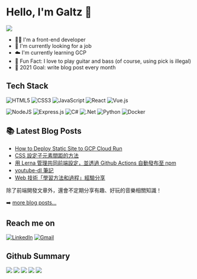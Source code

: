 # Hello, I'm Galtz 👋

![](https://komarev.com/ghpvc/?username=YogaPan)

- 👨‍💻 I'm a front-end developer
- 👀 I'm currently looking for a job
- ☁️ I'm currently learning GCP
- 🎸 Fun Fact: I love to play guitar and bass (of course, using pick is illegal)
- 💪 2021 Goal: write blog post every month

## Tech Stack

![HTML5](https://img.shields.io/badge/html5-%23E34F26.svg?style=for-the-badge&logo=html5&logoColor=white)
![CSS3](https://img.shields.io/badge/css3-%231572B6.svg?style=for-the-badge&logo=css3&logoColor=white)
![JavaScript](https://img.shields.io/badge/javascript-%23323330.svg?style=for-the-badge&logo=javascript&logoColor=%23F7DF1E)
![React](https://img.shields.io/badge/react-%2320232a.svg?style=for-the-badge&logo=react&logoColor=%2361DAFB)
![Vue.js](https://img.shields.io/badge/vuejs-%2335495e.svg?style=for-the-badge&logo=vuedotjs&logoColor=%234FC08D)

![NodeJS](https://img.shields.io/badge/node.js-%2343853D.svg?style=for-the-badge&logo=node.js&logoColor=white)
![Express.js](https://img.shields.io/badge/express.js-%23404d59.svg?style=for-the-badge&logo=express&logoColor=%2361DAFB)
![C#](https://img.shields.io/badge/c%23-%23239120.svg?style=for-the-badge&logo=c-sharp&logoColor=white)
![.Net](https://img.shields.io/badge/.NET-5C2D91?style=for-the-badge&logo=.net&logoColor=white)
![Python](https://img.shields.io/badge/python-%2314354C.svg?style=for-the-badge&logo=python&logoColor=white)
![Docker](https://img.shields.io/badge/docker-%230db7ed.svg?style=for-the-badge&logo=docker&logoColor=white)


## 📚 Latest Blog Posts

<!-- BLOG-POST-LIST:START -->
- [How to Deploy Static Site to GCP Cloud Run](https://galtz.netlify.app/gcp-static-site/)
- [CSS 設定子元素間距的方法](https://galtz.netlify.app/css-gap/)
- [用 Lerna 管理共同前端設定，並透過 Github Actions 自動發布至 npm](https://galtz.netlify.app/f2e-common-config/)
- [youtube-dl 筆記](https://galtz.netlify.app/youtube-dl-note/)
- [Web 技術「學習方法和過程」經驗分享](https://galtz.netlify.app/web-learning-sharing/)
<!-- BLOG-POST-LIST:END -->

除了前端開發文章外，還會不定期分享有趣、好玩的音樂相關知識！

➡️ [more blog posts...](https://galtz.netlify.app)

## Reach me on

[![LinkedIn](https://img.shields.io/badge/linkedin-%230077B5.svg?style=for-the-badge&logo=linkedin&logoColor=white)](https://www.linkedin.com/in/昱嘉-潘-5a7927ab/)
[![Gmail](https://img.shields.io/badge/Gmail-D14836?style=for-the-badge&logo=gmail&logoColor=white)](mailto:galtz0321@gmail.com)

## Github Summary

![](https://github-profile-summary-cards.vercel.app/api/cards/profile-details?username=YogaPan&theme=solarized_dark)
![](https://github-profile-summary-cards.vercel.app/api/cards/repos-per-language?username=YogaPan&theme=solarized_dark)
![](https://github-profile-summary-cards.vercel.app/api/cards/most-commit-language?username=YogaPan&theme=solarized_dark)
![](https://github-profile-summary-cards.vercel.app/api/cards/stats?username=YogaPan&theme=solarized_dark)
![](https://github-profile-summary-cards.vercel.app/api/cards/productive-time?username=YogaPan&theme=solarized_dark)
